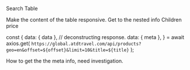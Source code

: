 Search
Table

Make the content of the table responsive.
Get to the nested info Children price

const {
        data: { data }, // deconstructing response.
        data: { meta },
      } = await axios.get(
        `https://global.atdtravel.com/api/products?geo=en&offset=${offset}&limit=10&title=${title}`
      );

How to get the the meta info, need investigation.